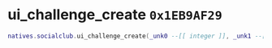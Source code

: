 # ui_challenge_create `0x1EB9AF29`

```lua
natives.socialclub.ui_challenge_create(_unk0 --[[ integer ]], _unk1 --[[ integer ]], _unk2 --[[ integer ]])
```